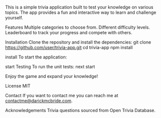 This is a simple trivia application built to test your knowledge on various topics. The app provides a fun and interactive way to learn and challenge yourself.

Features
Multiple categories to choose from.
Different difficulty levels.
Leaderboard to track your progress and compete with others.

Installation
Clone the repository and install the dependencies:
git clone https://github.com/user/trivia-app.git
cd trivia-app
npm install

install
To start the application:

start
Testing
To run the unit tests:
next start


Enjoy the game and expand your knowledge!

License
MIT


Contact
If you want to contact me you can reach me at contactme@darickmcbride.com.

Acknowledgements
Trivia questions sourced from Open Trivia Database.
